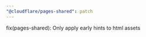 ```yaml
---
"@cloudflare/pages-shared": patch
---
```


fix(pages-shared): Only apply early hints to html assets
